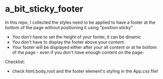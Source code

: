 # a_bit_sticky_footer

In this repo, I collected the styles need to be applied to have a footer at the bottom of the page without positioning it using "position:sticky"

- You don't have to set the height of your footer, it can be dinamic
- You don't have to display the footer above your content.
- Your footer will be displayed either after your all content or at he bottom of the page - even if you don't have enough content on the page-

Checklist:

- check html,body,root and the footer element's styling in the App.css file!
